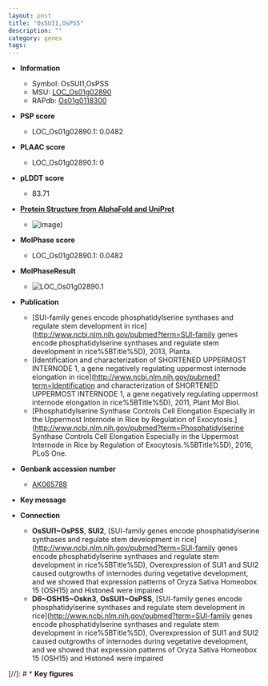 ```yaml
---
layout: post
title: "OsSUI1,OsPSS"
description: ""
category: genes
tags: 
---
```


* **Information**  
    + Symbol: OsSUI1,OsPSS  
    + MSU: [LOC_Os01g02890](http://rice.plantbiology.msu.edu/cgi-bin/ORF_infopage.cgi?orf=LOC_Os01g02890)  
    + RAPdb: [Os01g0118300](http://rapdb.dna.affrc.go.jp/viewer/gbrowse_details/irgsp1?name=Os01g0118300)  

* **PSP score**  
    + LOC_Os01g02890.1: 0.0482 

* **PLAAC score**  
    + LOC_Os01g02890.1: 0 

* **pLDDT score**
    + 83.71

* **[Protein Structure from AlphaFold and UniProt](https://www.uniprot.org/uniprotkb/Q0JR55/entry#structure)**
    + ![image](https://ricepsp.github.io/images/Q0/AF-Q0JR55-F1.png))

* **MolPhase score**
    + LOC_Os01g02890.1: 0.0482

* **MolPhaseResult**
    + ![LOC_Os01g02890.1](https://ricepsp.github.io/pictures/LOC_Os01g/LOC_Os01g02890.1.png)

* **Publication**  
    + [SUI-family genes encode phosphatidylserine synthases and regulate stem development in rice](http://www.ncbi.nlm.nih.gov/pubmed?term=SUI-family genes encode phosphatidylserine synthases and regulate stem development in rice%5BTitle%5D), 2013, Planta.
    + [Identification and characterization of SHORTENED UPPERMOST INTERNODE 1, a gene negatively regulating uppermost internode elongation in rice](http://www.ncbi.nlm.nih.gov/pubmed?term=Identification and characterization of SHORTENED UPPERMOST INTERNODE 1, a gene negatively regulating uppermost internode elongation in rice%5BTitle%5D), 2011, Plant Mol Biol.
    + [Phosphatidylserine Synthase Controls Cell Elongation Especially in the Uppermost Internode in Rice by Regulation of Exocytosis.](http://www.ncbi.nlm.nih.gov/pubmed?term=Phosphatidylserine Synthase Controls Cell Elongation Especially in the Uppermost Internode in Rice by Regulation of Exocytosis.%5BTitle%5D), 2016, PLoS One.

* **Genbank accession number**  
    + [AK065788](http://www.ncbi.nlm.nih.gov/nuccore/AK065788)

* **Key message**  

* **Connection**  
    + __OsSUI1~OsPSS__, __SUI2__, [SUI-family genes encode phosphatidylserine synthases and regulate stem development in rice](http://www.ncbi.nlm.nih.gov/pubmed?term=SUI-family genes encode phosphatidylserine synthases and regulate stem development in rice%5BTitle%5D), Overexpression of SUI1 and SUI2 caused outgrowths of internodes during vegetative development, and we showed that expression patterns of Oryza Sativa Homeobox 15 (OSH15) and Histone4 were impaired
    + __D6~OSH15~Oskn3__, __OsSUI1~OsPSS__, [SUI-family genes encode phosphatidylserine synthases and regulate stem development in rice](http://www.ncbi.nlm.nih.gov/pubmed?term=SUI-family genes encode phosphatidylserine synthases and regulate stem development in rice%5BTitle%5D), Overexpression of SUI1 and SUI2 caused outgrowths of internodes during vegetative development, and we showed that expression patterns of Oryza Sativa Homeobox 15 (OSH15) and Histone4 were impaired

[//]: # * **Key figures**  


